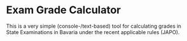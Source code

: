 # Exam Grade Calculator

This is a very simple (console-/text-based) tool for calculating grades in State Examinations in Bavaria under the recent applicable rules (JAPO).